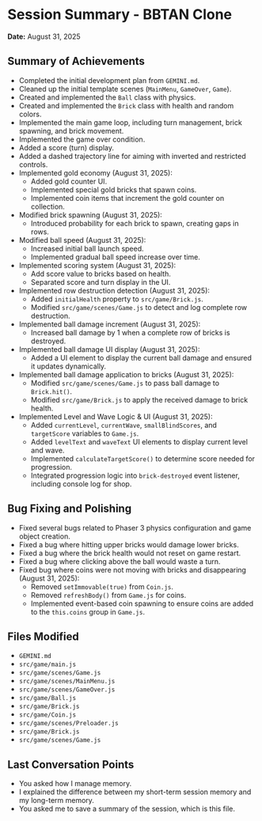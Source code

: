 # Session Summary - BBTAN Clone

**Date:** August 31, 2025

## Summary of Achievements

*   Completed the initial development plan from `GEMINI.md`.
*   Cleaned up the initial template scenes (`MainMenu`, `GameOver`, `Game`).
*   Created and implemented the `Ball` class with physics.
*   Created and implemented the `Brick` class with health and random colors.
*   Implemented the main game loop, including turn management, brick spawning, and brick movement.
*   Implemented the game over condition.
*   Added a score (turn) display.
*   Added a dashed trajectory line for aiming with inverted and restricted controls.
*   Implemented gold economy (August 31, 2025):
    *   Added gold counter UI.
    *   Implemented special gold bricks that spawn coins.
    *   Implemented coin items that increment the gold counter on collection.
*   Modified brick spawning (August 31, 2025):
    *   Introduced probability for each brick to spawn, creating gaps in rows.
*   Modified ball speed (August 31, 2025):
    *   Increased initial ball launch speed.
    *   Implemented gradual ball speed increase over time.
*   Implemented scoring system (August 31, 2025):
    *   Add score value to bricks based on health.
    *   Separated score and turn display in the UI.
*   Implemented row destruction detection (August 31, 2025):
    *   Added `initialHealth` property to `src/game/Brick.js`.
    *   Modified `src/game/scenes/Game.js` to detect and log complete row destruction.
*   Implemented ball damage increment (August 31, 2025):
    *   Increased ball damage by 1 when a complete row of bricks is destroyed.
*   Implemented ball damage UI display (August 31, 2025):
    *   Added a UI element to display the current ball damage and ensured it updates dynamically.
*   Implemented ball damage application to bricks (August 31, 2025):
    *   Modified `src/game/scenes/Game.js` to pass ball damage to `Brick.hit()`.
    *   Modified `src/game/Brick.js` to apply the received damage to brick health.
*   Implemented Level and Wave Logic & UI (August 31, 2025):
    *   Added `currentLevel`, `currentWave`, `smallBlindScores`, and `targetScore` variables to `Game.js`.
    *   Added `levelText` and `waveText` UI elements to display current level and wave.
    *   Implemented `calculateTargetScore()` to determine score needed for progression.
    *   Integrated progression logic into `brick-destroyed` event listener, including console log for shop.

## Bug Fixing and Polishing

*   Fixed several bugs related to Phaser 3 physics configuration and game object creation.
*   Fixed a bug where hitting upper bricks would damage lower bricks.
*   Fixed a bug where the brick health would not reset on game restart.
*   Fixed a bug where clicking above the ball would waste a turn.
*   Fixed bug where coins were not moving with bricks and disappearing (August 31, 2025):
    *   Removed `setImmovable(true)` from `Coin.js`.
    *   Removed `refreshBody()` from `Game.js` for coins.
    *   Implemented event-based coin spawning to ensure coins are added to the `this.coins` group in `Game.js`.

## Files Modified

*   `GEMINI.md`
*   `src/game/main.js`
*   `src/game/scenes/Game.js`
*   `src/game/scenes/MainMenu.js`
*   `src/game/scenes/GameOver.js`
*   `src/game/Ball.js`
*   `src/game/Brick.js`
*   `src/game/Coin.js`
*   `src/game/scenes/Preloader.js`
*   `src/game/Brick.js`
*   `src/game/scenes/Game.js`

## Last Conversation Points

*   You asked how I manage memory.
*   I explained the difference between my short-term session memory and my long-term memory.
*   You asked me to save a summary of the session, which is this file.